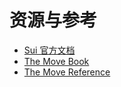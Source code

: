 # 资源与参考

- [Sui 官方文档](https://docs.sui.io/)
- [The Move Book](https://move-book.com/)
- [The Move Reference](https://move-book.com/reference/)
